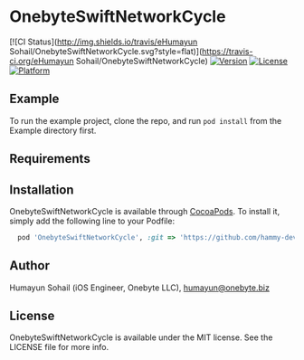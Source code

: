 # OnebyteSwiftNetworkCycle

[![CI Status](http://img.shields.io/travis/eHumayun Sohail/OnebyteSwiftNetworkCycle.svg?style=flat)](https://travis-ci.org/eHumayun Sohail/OnebyteSwiftNetworkCycle)
[![Version](https://img.shields.io/cocoapods/v/OnebyteSwiftNetworkCycle.svg?style=flat)](http://cocoapods.org/pods/OnebyteSwiftNetworkCycle)
[![License](https://img.shields.io/cocoapods/l/OnebyteSwiftNetworkCycle.svg?style=flat)](http://cocoapods.org/pods/OnebyteSwiftNetworkCycle)
[![Platform](https://img.shields.io/cocoapods/p/OnebyteSwiftNetworkCycle.svg?style=flat)](http://cocoapods.org/pods/OnebyteSwiftNetworkCycle)

## Example

To run the example project, clone the repo, and run `pod install` from the Example directory first.

## Requirements

## Installation

OnebyteSwiftNetworkCycle is available through [CocoaPods](http://cocoapods.org). To install
it, simply add the following line to your Podfile:

```ruby
  pod 'OnebyteSwiftNetworkCycle', :git => 'https://github.com/hammy-dev-world/OnebyteSwiftNetwork.git'

```

## Author

Humayun Sohail (iOS Engineer, Onebyte LLC), humayun@onebyte.biz

## License

OnebyteSwiftNetworkCycle is available under the MIT license. See the LICENSE file for more info.
